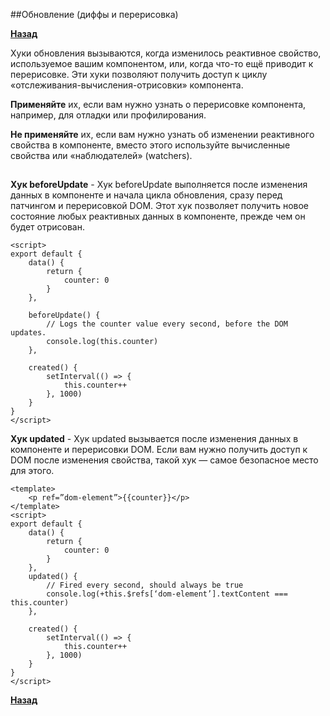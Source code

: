 ##Обновление (диффы и перерисовка)


**[Назад](VUEPAGE.md)**

Хуки обновления вызываются, когда изменилось реактивное свойство, 
используемое вашим компонентом, или, когда что-то ещё приводит к перерисовке. 
Эти хуки позволяют получить доступ к циклу «отслеживания-вычисления-отрисовки» компонента.

**Применяйте** их, если вам нужно узнать о перерисовке компонента, 
например, для отладки или профилирования.

**Не применяйте** их, если вам нужно узнать об изменении реактивного свойства в компоненте, 
вместо этого используйте вычисленные свойства или «наблюдателей» (watchers).

##

**Хук beforeUpdate** - 
Хук beforeUpdate выполняется после изменения данных в компоненте и начала цикла обновления, 
сразу перед патчингом и перерисовкой DOM. 
Этот хук позволяет получить новое состояние 
любых реактивных данных в компоненте, прежде чем он будет отрисован.

    <script>
    export default {
        data() {
            return {
                counter: 0
            }
        },
        
        beforeUpdate() {
            // Logs the counter value every second, before the DOM updates.
            console.log(this.counter) 
        },
        
        created() {
            setInterval(() => {
                this.counter++
            }, 1000)
        }
    }
    </script>
**Хук updated** - 
Хук updated вызывается после изменения данных 
в компоненте и перерисовки DOM. 
Если вам нужно получить доступ к DOM после 
изменения свойства, такой хук — самое безопасное место для этого.

    <template>
        <p ref=”dom-element”>{{counter}}</p>
    </template>
    <script>
    export default {
        data() {
            return {
                counter: 0
            }
        },
        updated() {
            // Fired every second, should always be true
            console.log(+this.$refs[‘dom-element’].textContent === this.counter)
        },
        
        created() {
            setInterval(() => {
                this.counter++
            }, 1000)
        }
    }
    </script>
**[Назад](VUEPAGE.md)**
